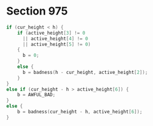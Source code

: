 # Section 975

```c << Compute the badness, |b|, using |AWFUL_BAD| if the box is too full >>=
if (cur_height < h) {
    if (active_height[3] != 0
      || active_height[4] != 0
      || active_height[5] != 0)
    {
      b = 0;
    }
    else {
      b = badness(h - cur_height, active_height[2]);
    }
}
else if (cur_height - h > active_height[6]) {
    b = AWFUL_BAD;
}
else {
    b = badness(cur_height - h, active_height[6]);
}
```
